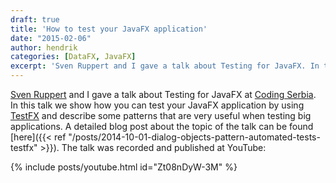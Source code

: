 ```yaml
---
draft: true
title: 'How to test your JavaFX application'
date: "2015-02-06"
author: hendrik
categories: [DataFX, JavaFX]
excerpt: 'Sven Ruppert and I gave a talk about Testing for JavaFX. In this talk we show how you can test your JavaFX application with TestFX.'
---
```

[Sven Ruppert](https://twitter.com/SvenRuppert) and I gave a talk about Testing for JavaFX at [Coding Serbia](http://codingserbia.com). In this talk we show how you can test your JavaFX application by using [TestFX](https://github.com/TestFX/TestFX) and describe some patterns that are very useful when testing big applications. A detailed blog post about the topic of the talk can be found [here]({{< ref "/posts/2014-10-01-dialog-objects-pattern-automated-tests-testfx" >}}). The talk was recorded and published at YouTube:

{% include posts/youtube.html id="Zt08nDyW-3M" %}
